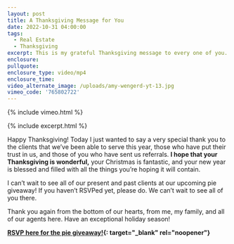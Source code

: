 ```yaml
---
layout: post
title: A Thanksgiving Message for You
date: 2022-10-31 04:00:00
tags:
  - Real Estate
  - Thanksgiving
excerpt: This is my grateful Thanksgiving message to every one of you.
enclosure:
pullquote:
enclosure_type: video/mp4
enclosure_time:
video_alternate_image: /uploads/amy-wengerd-yt-13.jpg
vimeo_code: '765802722'
---
```

{% include vimeo.html %}

{% include excerpt.html %}

Happy Thanksgiving\! Today I just wanted to say a very special thank you to the clients that we’ve been able to serve this year, those who have put their trust in us, and those of you who have sent us referrals. **I hope that your Thanksgiving is wonderful,** your Christmas is fantastic, and your new year is blessed and filled with all the things you’re hoping it will contain.&nbsp;

I can’t wait to see all of our present and past clients at our upcoming pie giveaway\! If you haven’t RSVPed yet, please do. We can’t wait to see all of you there.

Thank you again from the bottom of our hearts, from me, my family, and all of our agents here. Have an exceptional holiday season\!

**[RSVP here for the pie giveaway\!](https://docs.google.com/forms/d/e/1FAIpQLSe5NJFw5_vqktxWzF8ueFaZ5T54IU7_nakGIjkmNsxPA6lGUw/viewform){: target="_blank" rel="noopener"}**